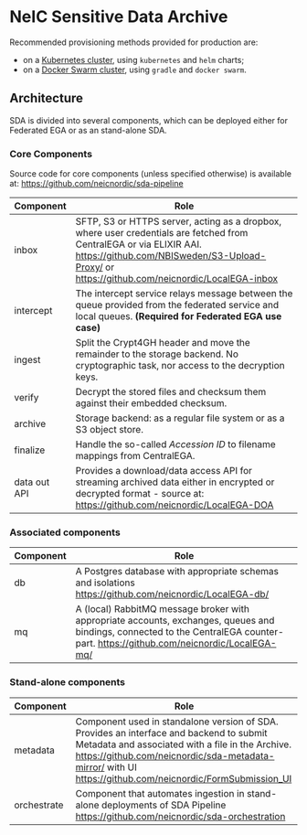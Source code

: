 # NeIC Sensitive Data Archive

Recommended provisioning methods provided for production are:

* on a [Kubernetes cluster](https://github.com/neicnordic/sda-helm/), using `kubernetes` and `helm` charts;
* on a [Docker Swarm cluster](https://github.com/neicnordic/LocalEGA-deploy-swarm), using `gradle` and `docker swarm`.

## Architecture

SDA is divided into several components, which can be deployed either for Federated EGA or as an stand-alone SDA.

### Core Components

Source code for core components (unless specified otherwise) is available at: https://github.com/neicnordic/sda-pipeline 

| Component     | Role |
|---------------|------|
| inbox         | SFTP, S3 or HTTPS server, acting as a dropbox, where user credentials are fetched from CentralEGA or via ELIXIR AAI. https://github.com/NBISweden/S3-Upload-Proxy/ or https://github.com/neicnordic/LocalEGA-inbox |
| intercept     | The intercept service relays message between the queue provided from the federated service and local queues. **(Required for Federated EGA use case)** |
| ingest        | Split the Crypt4GH header and move the remainder to the storage backend. No cryptographic task, nor access to the decryption keys. |
| verify        | Decrypt the stored files and checksum them against their embedded checksum. |
| archive       | Storage backend: as a regular file system or as a S3 object store. |
| finalize      | Handle the so-called _Accession ID_ to filename mappings from CentralEGA. |
| data out API  | Provides a download/data access API for streaming archived data either in encrypted or decrypted format - source at: https://github.com/neicnordic/LocalEGA-DOA |

### Associated components

| Component     | Role |
|---------------|------|
| db            | A Postgres database with appropriate schemas and isolations https://github.com/neicnordic/LocalEGA-db/ |
| mq            | A (local) RabbitMQ message broker with appropriate accounts, exchanges, queues and bindings, connected to the CentralEGA counter-part. https://github.com/neicnordic/LocalEGA-mq/ |


### Stand-alone components

| Component     | Role |
|---------------|------|
| metadata      | Component used in standalone version of SDA. Provides an interface and backend to submit Metadata and associated with a file in the Archive. https://github.com/neicnordic/sda-metadata-mirror/ with UI https://github.com/neicnordic/FormSubmission_UI |
| orchestrate   | Component that automates ingestion in stand-alone deployments of SDA Pipeline https://github.com/neicnordic/sda-orchestration |
